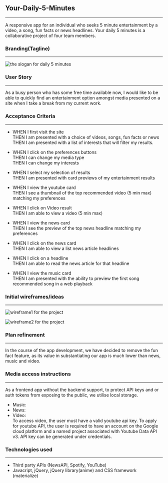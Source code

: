 ## Your-Daily-5-Minutes

---

A responsive app for an individual who seeks 5 minute entertainment by a video, a song, fun facts or news headlines. Your daily 5 minutes is a collaborative project of four team members.

### Branding(Tagline)

---

![the slogan for daily 5 minutes](./assets/img/slogan.png)

### User Story

---

As a busy person who has some free time available now, I would like to be able to quickly find an entertainment option amongst media presented on a site when I take a break from my current work.

### Acceptance Criteria

---

- WHEN I first visit the site<br>
  THEN I am presented with a choice of videos, songs, fun facts or news<br>
  THEN I am presented with a list of interests that will filter my results.

- WHEN I click on the preferences buttons<br>
  THEN I can change my media type<br>
  THEN I can change my interests

- WHEN I select my selection of results<br>
  THEN I am presented with card previews of my entertainment results

- WHEN I view the youtube card<br>
  THEN I see a thumbnail of the top recommended video (5 min max) matching my preferences
- WHEN I click on Video result<br>
  THEN I am able to view a video (5 min max)

- WHEN I view the news card<br>
  THEN I see the preview of the top news headline matching my preferences

- WHEN I click on the news card<br>
  THEN I am able to view a list news article headlines

- WHEN I click on a headline<br>
  THEN I am able to read the news article for that headline

- WHEN I view the music card<br>
  THEN I am presented with the ability to preview the first song recommended song in a web playback

### Initial wireframes/ideas

---

![wireframe1 for the project](./assets/img/wireframe1.png)

![wireframe2 for the project](./assets/img/wireframe2.png)

### Plan refinement

---

In the course of the app development, we have decided to remove the fun fact feature, as its value in substantiating our app is much lower than news, music and video.

### Media access instructions

---

As a frontend app without the backend support, to protect API keys and or auth tokens from exposing to the public, we utilise local storage.

- Music: <br>
- News: <br>
- Video: <br>
  To access video, the user must have a valid youtube api key. To apply for youtube API, the user is required to have an account on the Google cloud platform and a named project associated with Youtube Data API v3. API key can be generated under credentials.

### Technologies used

---

- Third party APIs (NewsAPI, Spotify, YouTube)
- Javacript, jQuery, jQuery library(anime) and CSS framework (materialize)
